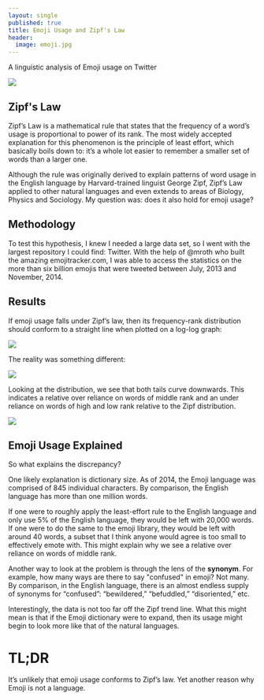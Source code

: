 ```yaml
---
layout: single
published: true
title: Emoji Usage and Zipf's Law
header:
  image: emoji.jpg
---
```


A linguistic analysis of Emoji usage on Twitter

![](https://peterbaldridge.github.io/media/emoji/banner.PNG)

## Zipf's Law

Zipf’s Law is a mathematical rule that states that the frequency of a word’s usage is proportional to power of its rank. The most widely accepted explanation for this phenomenon is the principle of least effort, which basically boils down to: it’s a whole lot easier to remember a smaller set of words than a larger one.

Although the rule was originally derived to explain patterns of word usage in the English language by Harvard-trained linguist George Zipf, Zipf’s Law applied to other natural languages and even extends to areas of Biology, Physics and Sociology. My question was: does it also hold for emoji usage?

## Methodology

To test this hypothesis, I knew I needed a large data set,  so I went with the largest repository I could find: Twitter. With the help of  @mroth who built the amazing emojitracker.com, I was able to access the statistics on the more than six billion emojis that were tweeted between July, 2013 and November, 2014.

## Results

If emoji usage falls under Zipf’s law, then its frequency-rank distribution should conform to a straight line when plotted on a log-log graph:

![](https://peterbaldridge.github.io/media/emoji/chart3.jpg)

The reality was something different:

![](https://peterbaldridge.github.io/media/emoji/chart2.jpg)

Looking at the distribution, we see that both tails curve downwards. This indicates a relative over reliance on words of middle rank and an under reliance on words of high and low rank relative to the Zipf distribution.

![](https://peterbaldridge.github.io/media/emoji/chart1.jpg)

## Emoji Usage Explained

So what explains the discrepancy?

One likely explanation is dictionary size. As of 2014, the Emoji language was comprised of 845 individual characters. By comparison, the English language has more than one million words.

If one were to roughly apply the least-effort rule to the English language and only use 5% of the English language, they would be left with 20,000 words. If one were to do the same to the emoji library, they would be left with around 40 words, a subset that I think anyone would agree is too small to effectively emote with. This might explain why we see a relative over reliance on words of middle rank.

Another way to look at the problem is through the lens of the **synonym**. For example, how many ways are there to say "confused" in emoji? Not many. By comparison, in the English language, there is an almost endless supply of synonyms for “confused”: “bewildered,” “befuddled,” “disoriented,” etc.

Interestingly, the data is not too far off the Zipf trend line. What this might mean is that if the Emoji dictionary were to expand, then its usage might begin to look more like that of the natural languages.

# TL;DR

It’s unlikely that emoji usage conforms to Zipf’s law. Yet another reason why Emoji is not a language.

